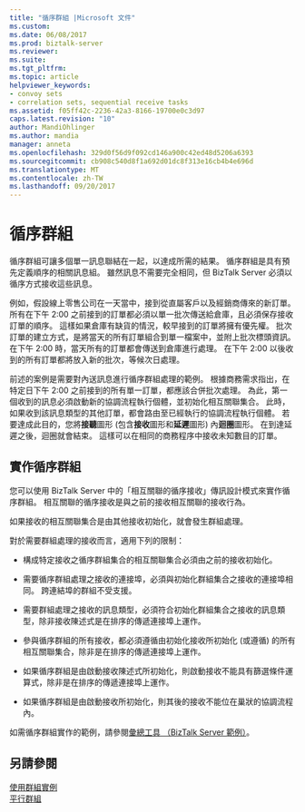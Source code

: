 ```yaml
---
title: "循序群組 |Microsoft 文件"
ms.custom: 
ms.date: 06/08/2017
ms.prod: biztalk-server
ms.reviewer: 
ms.suite: 
ms.tgt_pltfrm: 
ms.topic: article
helpviewer_keywords:
- convoy sets
- correlation sets, sequential receive tasks
ms.assetid: f05ff42c-2236-42a3-8166-19700e0c3d97
caps.latest.revision: "10"
author: MandiOhlinger
ms.author: mandia
manager: anneta
ms.openlocfilehash: 329d0f56d9f092cd146a900c42ed48d5206a6393
ms.sourcegitcommit: cb908c540d8f1a692d01dc8f313e16cb4b4e696d
ms.translationtype: MT
ms.contentlocale: zh-TW
ms.lasthandoff: 09/20/2017
---
```

# <a name="sequential-convoys"></a>循序群組
循序群組可讓多個單一訊息聯結在一起，以達成所需的結果。 循序群組是具有預先定義順序的相關訊息組。 雖然訊息不需要完全相同，但 BizTalk Server 必須以循序方式接收這些訊息。  
  
 例如，假設線上零售公司在一天當中，接到從直屬客戶以及經銷商傳來的新訂單。 所有在下午 2:00 之前接到的訂單都必須以單一批次傳送給倉庫，且必須保存接收訂單的順序。 這樣如果倉庫有缺貨的情況，較早接到的訂單將擁有優先權。 批次訂單的建立方式，是將當天的所有訂單組合到單一檔案中，並附上批次標頭資訊。 在下午 2:00 時，當天所有的訂單都會傳送到倉庫進行處理。 在下午 2:00 以後收到的所有訂單都將放入新的批次，等候次日處理。  
  
 前述的案例是需要對內送訊息進行循序群組處理的範例。 根據商務需求指出，在特定日下午 2:00 之前接到的所有單一訂單，都應該合併批次處理。 為此，第一個收到的訊息必須啟動新的協調流程執行個體，並初始化相互關聯集合。 此時，如果收到該訊息類型的其他訂單，都會路由至已經執行的協調流程執行個體。 若要達成此目的，您將**接聽**圖形 (包含**接收**圖形和**延遲**圖形) 內**迴圈**圖形。 在到達延遲之後，迴圈就會結束。 這樣可以在相同的商務程序中接收未知數目的訂單。  
  
## <a name="implementing-sequential-convoys"></a>實作循序群組  
 您可以使用 BizTalk Server 中的「相互關聯的循序接收」傳訊設計模式來實作循序群組。 相互關聯的循序接收是與之前的接收相互關聯的接收行為。  
  
 如果接收的相互關聯集合是由其他接收初始化，就會發生群組處理。  
  
 對於需要群組處理的接收而言，適用下列的限制：  
  
-   構成特定接收之循序群組集合的相互關聯集合必須由之前的接收初始化。  
  
-   需要循序群組處理之接收的連接埠，必須與初始化群組集合之接收的連接埠相同。 跨連結埠的群組不受支援。  
  
-   需要群組處理之接收的訊息類型，必須符合初始化群組集合之接收的訊息類型，除非接收陳述式是在排序的傳遞連接埠上運作。  
  
-   參與循序群組的所有接收，都必須遵循由初始化接收所初始化 (或遵循) 的所有相互關聯集合，除非是在排序的傳遞連接埠上運作。  
  
-   如果循序群組是由啟動接收陳述式所初始化，則啟動接收不能具有篩選條件運算式，除非是在排序的傳遞連接埠上運作。  
  
-   如果循序群組是由啟動接收所初始化，則其後的接收不能位在巢狀的協調流程內。  
  
 如需循序群組實作的範例，請參閱[彙總工具 （BizTalk Server 範例）](../core/aggregator-biztalk-server-sample.md)。  
  
## <a name="see-also"></a>另請參閱  
 [使用群組實例](../core/working-with-convoy-scenarios.md)   
 [平行群組](../core/parallel-convoys.md)